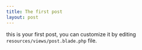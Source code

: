 ```yaml
---
title: The first post
layout: post
---
```


this is your first post, you can customize it by editing `resources/views/post.blade.php` file.
